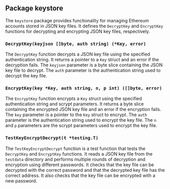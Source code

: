 ## Package keystore

The `keystore` package provides functionality for managing Ethereum accounts stored in JSON key files. It defines the `DecryptKey` and `EncryptKey` functions for decrypting and encrypting JSON key files, respectively.

### `DecryptKey(keyjson []byte, auth string) (*Key, error)`

The `DecryptKey` function decrypts a JSON key file using the specified authentication string. It returns a pointer to a `Key` struct and an error if the decryption fails. The `keyjson` parameter is a byte slice containing the JSON key file to decrypt. The `auth` parameter is the authentication string used to decrypt the key file.

### `EncryptKey(key *Key, auth string, n, p int) ([]byte, error)`

The `EncryptKey` function encrypts a `Key` struct using the specified authentication string and scrypt parameters. It returns a byte slice containing the encrypted JSON key file and an error if the encryption fails. The `key` parameter is a pointer to the `Key` struct to encrypt. The `auth` parameter is the authentication string used to encrypt the key file. The `n` and `p` parameters are the scrypt parameters used to encrypt the key file.

### `TestKeyEncryptDecrypt(t *testing.T)`

The `TestKeyEncryptDecrypt` function is a test function that tests the `DecryptKey` and `EncryptKey` functions. It reads a JSON key file from the `testdata` directory and performs multiple rounds of decryption and encryption using different passwords. It checks that the key file can be decrypted with the correct password and that the decrypted key file has the correct address. It also checks that the key file can be encrypted with a new password.